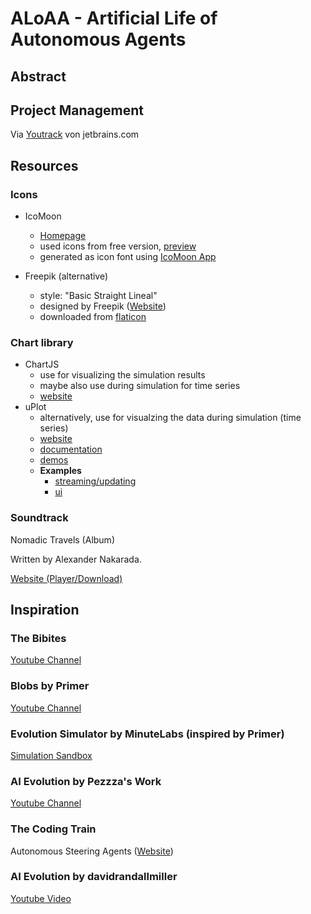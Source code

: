 # ALoAA - Artificial Life of Autonomous Agents

## Abstract

## Project Management

Via [Youtrack](https://w0lf3n.youtrack.cloud) von jetbrains.com

## Resources
### Icons
* IcoMoon
  * [Homepage](https://icomoon.io)
  * used icons from free version, [preview](https://icomoon.io/#preview-free)
  * generated as icon font using [IcoMoon App](https://icomoon.io/app/)

* Freepik (alternative)
  * style: "Basic Straight Lineal"
  * designed by Freepik ([Website](https://www.freepik.com))
  * downloaded from [flaticon](https://www.flaticon.com/authors/freepik)

### Chart library
* ChartJS
  * use for visualizing the simulation results
  * maybe also use during simulation for time series
  * [website](https://www.chartjs.org/docs/latest/)
* uPlot
  * alternatively, use for visualzing the data during simulation (time series) 
  * [website](https://leeoniya.github.io/uPlot/)
  * [documentation](https://github.com/leeoniya/uPlot/tree/master/docs)
  * [demos](https://leeoniya.github.io/uPlot/demos/index.html)
  * **Examples**
    * [streaming/updating](https://leeoniya.github.io/uPlot/demos/stream-data.html)
    * [ui](https://leeoniya.github.io/uPlot/demos/line-paths.html)

### Soundtrack
Nomadic Travels (Album)

Written by Alexander Nakarada.

[Website (Player/Download)](https://www.serpentsoundstudios.com/14-nomadic-travels)

## Inspiration

### The Bibites
[Youtube Channel](https://www.youtube.com/@TheBibitesDigitalLife/videos)

### Blobs by Primer
[Youtube Channel](https://www.youtube.com/@PrimerBlobs)

### Evolution Simulator by MinuteLabs (inspired by Primer)
[Simulation Sandbox](https://labs.minutelabs.io/evolution-simulator/)

### AI Evolution by Pezzza's Work
[Youtube Channel](https://www.youtube.com/@PezzzasWork/videos)

### The Coding Train
Autonomous Steering Agents ([Website](https://thecodingtrain.com/tracks/the-nature-of-code-2))

### AI Evolution by davidrandallmiller
[Youtube Video](https://www.youtube.com/watch?v=N3tRFayqVtk)
